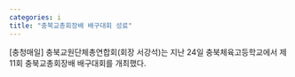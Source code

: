 ```yaml
---
categories: i
title: "충북교총회장배 배구대회 성료"
---
```

[충청매일] 충북교원단체총연합회(회장 서강석)는 지난 24일 충북체육고등학교에서 제11회 충북교총회장배 배구대회를 개최했다.